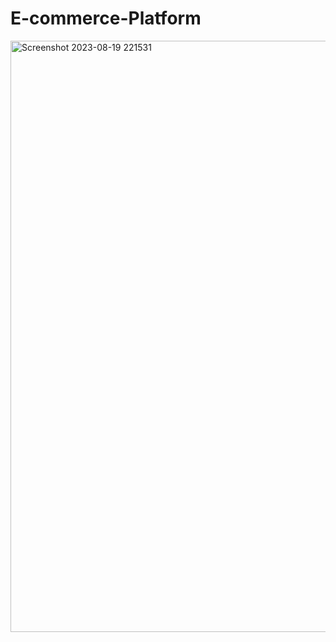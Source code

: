 # E-commerce-Platform

<img width="946" alt="Screenshot 2023-08-19 221531" src="https://github.com/jahangirzadanurlan/E-commerce-Platform/assets/103985861/98aa5370-c1ba-4afa-8171-1d4e67c5e464">
